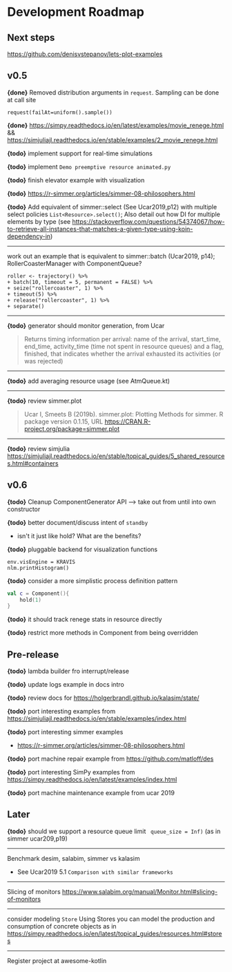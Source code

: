 # Development Roadmap


## Next steps

https://github.com/denisvstepanov/lets-plot-examples


## v0.5



**{done}** Removed distribution arguments in `request`. Sampling can be done at call site
```
request(failAt=uniform().sample())
```

**{done}** https://simpy.readthedocs.io/en/latest/examples/movie_renege.html && https://simjuliajl.readthedocs.io/en/stable/examples/2_movie_renege.html


**{todo}** implement support for real-time simulations

**{todo}**  implement `Demo preemptive resource animated.py`

**{todo}** finish elevator example with visualization

**{todo}**  <https://r-simmer.org/articles/simmer-08-philosophers.html>


**{todo}** Add equivalent of simmer::select (See Ucar2019,p12) with multiple select policies `List<Resource>.select()`; Also detail out how DI for multiple elements by type (see https://stackoverflow.com/questions/54374067/how-to-retrieve-all-instances-that-matches-a-given-type-using-koin-dependency-in)

---

work out an example that is equivalent to simmer::batch (Ucar2019, p14); RollerCoasterManager with ComponentQueue?

```
roller <- trajectory() %>%
+ batch(10, timeout = 5, permanent = FALSE) %>%
+ seize("rollercoaster", 1) %>%
+ timeout(5) %>%
+ release("rollercoaster", 1) %>%
+ separate()
```


---
**{todo}** generator should monitor generation, from Ucar
>  Returns timing information per arrival: name of the arrival,
start_time, end_time, activity_time (time not spent in resource queues) and a flag,
finished, that indicates whether the arrival exhausted its activities (or was rejected)


---
**{todo}** add averaging resource usage (see AtmQueue.kt)

---
**{todo}** review simmer.plot
> Ucar I, Smeets B (2019b). simmer.plot: Plotting Methods for simmer. R package version 0.1.15, URL https://CRAN.R-project.org/package=simmer.plot


---

**{todo}** review simjulia <https://simjuliajl.readthedocs.io/en/stable/topical_guides/5_shared_resources.html#containers>

## v0.6


**{todo}** Cleanup ComponentGenerator API --> take out from until into own constructor

**{todo}**  better document/discuss intent of `standby`
* isn't it just like hold? What are the benefits?



**{todo}** pluggable backend for visualization functions
```
env.visEngine = KRAVIS
nlm.printHistogram()
```

**{todo}** consider a more simplistic process definition pattern
```kotlin
val c = Component(){
    hold(1)
}
```


**{todo}** it should track renege stats in resource directly

**{todo}** restrict more methods in Component from being overridden

## Pre-release

**{todo}** lambda builder fro interrupt/release

**{todo}** update logs example in docs intro

**{todo}** review docs for https://holgerbrandl.github.io/kalasim/state/

**{todo}** port interesting examples from <https://simjuliajl.readthedocs.io/en/stable/examples/index.html>

**{todo}** port interesting simmer examples
* https://r-simmer.org/articles/simmer-08-philosophers.html

**{todo}** port machine repair example from  <https://github.com/matloff/des>

**{todo}** port interesting SimPy examples from https://simpy.readthedocs.io/en/latest/examples/index.html

**{todo}** port  machine maintenance example from ucar 2019

## Later

**{todo}** should we support a resource queue limit ` queue_size = Inf)` (as in simmer ucar209,p19)

---

Benchmark desim, salabim, simmer vs kalasim
* See Ucar2019  5.1 `Comparison with similar frameworks`

---

Slicing of monitors https://www.salabim.org/manual/Monitor.html#slicing-of-monitors

---

consider modeling `Store` Using Stores you can model the production and consumption of concrete objects as in <https://simpy.readthedocs.io/en/latest/topical_guides/resources.html#stores>

---

Register project at awesome-kotlin
